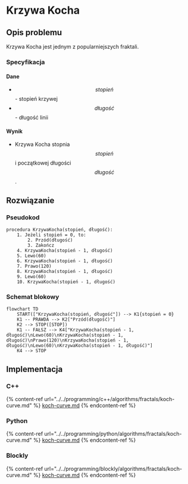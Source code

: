 # Krzywa Kocha

## Opis problemu

Krzywa Kocha jest jednym z popularniejszych fraktali.

### Specyfikacja

#### Dane

* $$stopień$$ - stopień krzywej
* $$długość$$ - długość linii

#### Wynik

* Krzywa Kocha stopnia $$stopień$$ i początkowej długości $$długość$$.

## Rozwiązanie

### Pseudokod

```
procedura KrzywaKocha(stopień, długość):
    1. Jeżeli stopień = 0, to:
        2. Przód(długość)
        3. Zakończ
    4. KrzywaKocha(stopień - 1, długość)
    5. Lewo(60)
    6. KrzywaKocha(stopień - 1, długość)
    7. Prawo(120)
    8. KrzywaKocha(stopień - 1, długość)
    9. Lewo(60)
    10. KrzywaKocha(stopień - 1, długość)
```

### Schemat blokowy

```mermaid
flowchart TD
    START(["KrzywaKocha(stopień, długość"]) --> K1{stopień = 0}
    K1 -- PRAWDA --> K2["Przód(długość)"]
    K2 --> STOP([STOP])
    K1 -- FAŁSZ --> K4["KrzywaKocha(stopień - 1, długość)\nLewo(60)\nKrzywaKocha(stopień - 1, długość)\nPrawo(120)\nKrzywaKocha(stopień - 1, długość)\nLewo(60)\nKrzywaKocha(stopień - 1, długość)"]
    K4 --> STOP
```

## Implementacja

### C++

{% content-ref url="../../programming/c++/algorithms/fractals/koch-curve.md" %}
[koch-curve.md](../../programming/c++/algorithms/fractals/koch-curve.md)
{% endcontent-ref %}

### Python

{% content-ref url="../../programming/python/algorithms/fractals/koch-curve.md" %}
[koch-curve.md](../../programming/python/algorithms/fractals/koch-curve.md)
{% endcontent-ref %}

### Blockly

{% content-ref url="../../programming/blockly/algorithms/fractals/koch-curve.md" %}
[koch-curve.md](../../programming/blockly/algorithms/fractals/koch-curve.md)
{% endcontent-ref %}
